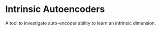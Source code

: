 # Intrinsic Autoencoders
A tool to investigate auto-encoder ability to learn an intrinsic dimension.
